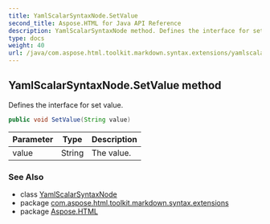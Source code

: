 ```yaml
---
title: YamlScalarSyntaxNode.SetValue
second_title: Aspose.HTML for Java API Reference
description: YamlScalarSyntaxNode method. Defines the interface for set value
type: docs
weight: 40
url: /java/com.aspose.html.toolkit.markdown.syntax.extensions/yamlscalarsyntaxnode/setvalue/
---
```

## YamlScalarSyntaxNode.SetValue method

Defines the interface for set value.

```java
public void SetValue(String value)
```

| Parameter | Type | Description |
| --- | --- | --- |
| value | String | The value. |

### See Also

* class [YamlScalarSyntaxNode](../)
* package [com.aspose.html.toolkit.markdown.syntax.extensions](../../yamlscalarsyntaxnode/)
* package [Aspose.HTML](../../../)
